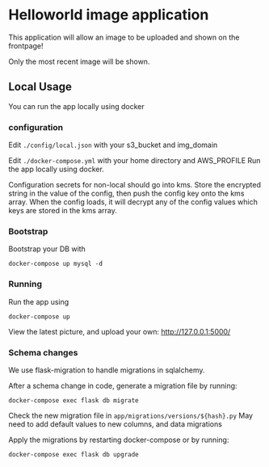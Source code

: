 # Helloworld image application

This application will allow an image to be uploaded and shown on the frontpage!

Only the most recent image will be shown.

## Local Usage
You can run the app locally using docker

### configuration
Edit `./config/local.json` with your s3_bucket and img_domain

Edit `./docker-compose.yml` with your home directory and AWS_PROFILE
Run the app locally using docker.

Configuration secrets for non-local should go into kms. Store the encrypted string in the value of the config, then push the config key onto the kms array.
When the config loads, it will decrypt any of the config values which keys are stored in the kms array.

### Bootstrap
Bootstrap your DB with
```
docker-compose up mysql -d
```

### Running
Run the app using
```
docker-compose up
```

View the latest picture, and upload your own:
http://127.0.0.1:5000/

### Schema changes
We use flask-migration to handle migrations in sqlalchemy.

After a schema change in code, generate a migration file by running:
```
docker-compose exec flask db migrate
```

Check the new migration file in `app/migrations/versions/${hash}.py`
May need to add default values to new columns, and data migrations

Apply the migrations by restarting docker-compose or by running:
```
docker-compose exec flask db upgrade
```
